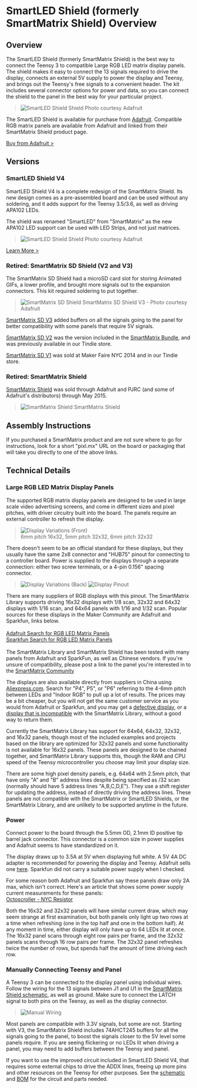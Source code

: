 # SmartLED Shield (formerly SmartMatrix Shield) Overview

## Overview

The SmartLED Shield (formerly SmartMatrix Shield) is the best way to connect the Teensy 3 to compatible Large RGB LED matrix display panels.  The shield makes it easy to connect the 13 signals required to drive the display, connects an external 5V supply to power the display and Teensy, and brings out the Teensy's free signals to a convenient header.   The kit includes several connector options for power and data, so you can connect the shield to the panel in the best way for your particular project. 

> ![SmartLED Shield Shield](photos/sdv4isometric.jpg)
> Photo courtesy Adafruit

The SmartLED Shield is available for purchase from [Adafruit](https://www.adafruit.com/products/1902).  Compatible RGB matrix panels are available from Adafruit and linked from their SmartMatrix Shield product page.

[Buy from Adafruit >](https://www.adafruit.com/products/1902)

## Versions

### SmartLED Shield V4

SmartLED Shield V4 is a complete redesign of the SmartMatrix Shield.  Its new design comes as a pre-assembled board and can be used without any soldering, and it adds support for the Teensy 3.5/3.6, as well as driving APA102 LEDs.

The shield was renamed "SmartLED" from "SmartMatrix" as the new APA102 LED support can be used with LED Strips, and not just matrices.

> ![SmartLED Shield Shield](photos/sdv4isometric.jpg)
> Photo courtesy Adafruit

[Learn More >](shield-v4.html)

### Retired: SmartMatrix SD Shield (V2 and V3)
The SmartMatrix SD Shield had a microSD card slot for storing Animated GIFs, a lower profile, and brought more signals out to the expansion connectors.  This kit required soldering to put together.

> ![SmartMatrix SD Shield](photos/sdv3isometric.jpg)
> SmartMatrix SD Shield V3 - Photo courtesy Adafruit

[SmartMatrix SD V3](shield-sdv2.html) added buffers on all the signals going to the panel for better compatibility with some panels that require 5V signals.

[SmartMatrix SD V2](shield-sdv2.html) was the version included in the [SmartMatrix Bundle](fullbundle.html), and was previously available in our Tindie store.

[SmartMatrix SD V1](shield-sd.html) was sold at Maker Faire NYC 2014 and in our Tindie store.

### Retired: SmartMatrix Shield
[SmartMatrix Shield](shield-v1.html) was sold through Adafruit and PJRC (and some of Adafruit's distributors) through May 2015.

> ![SmartMatrix Shield](photos/ProtoIsometric.jpg)
> SmartMatrix Shield

## Assembly Instructions

If you purchased a SmartMatrix product and are not sure where to go for instructions, look for a short "pixl.mx" URL on the board or packaging that will take you directly to one of the above links.

## Technical Details

### Large RGB LED Matrix Display Panels

The supported RGB matrix display panels are designed to be used in large scale video advertising screens, and come in different sizes and pixel pitches, with driver circuitry built into the board.  The panels require an external controller to refresh the display.

> ![Display Variations (Front)](photos/DisplayVariationsFront.jpg)  
> 6mm pitch 16x32, 5mm pitch 32x32, 6mm pitch 32x32

There doesn't seem to be an official standard for these displays, but they usually have the same 2x8 connector and "HUB75" pinout for connecting to a controller board.  Power is supplied to the displays through a separate connection: either two screw terminals, or a 4-pin 0.156" spacing connector.

> ![Display Variations (Back)](photos/DisplayVariationsBack.jpg)
> ![Display Pinout](photos/DisplayPinout.jpg)

There are many suppliers of RGB displays with this pinout.  The SmartMatrix Library supports driving 16x32 displays with 1/8 scan, 32x32 and 64x32 displays with 1/16 scan, and 64x64 panels with 1/16 and 1/32 scan.  Popular sources for these displays in the Maker Community are Adafruit and Sparkfun, links below.  
<br/>
[Adafruit Search for RGB LED Matrix Panels](https://www.adafruit.com/?q=rgb%20LED%20matrix%20panel)  
[Sparkfun Search for RGB LED Matrix Panels](https://www.sparkfun.com/search/results?term=RGB+LED+matrix+panel)  
<br/>
The SmartMatrix Library and SmartMatrix Shield has been tested with many panels from Adafruit and SparkFun, as well as Chinese vendors.  If you're unsure of compatibility, please post a link to the panel you're interested in to the [SmartMatrix Community](https://community.pixelmatix.com)

The displays are also available directly from suppliers in China using [Aliexpress.com](http://www.aliexpress.com/).  Search for "P4", P5", or "P6" referring to the 4-6mm pitch between LEDs and "Indoor RGB" to pull up a lot of results.  The prices may be a bit cheaper, but you will not get the same customer service as you would from Adafruit or Sparkfun, and you may get a [defective display](https://plus.google.com/113700969348903612932/posts/dmweg9newJa), or a [display that is incompatible](https://muut.com/pixelmatix#!/support:mirrored-text-start-coord) with the SmartMatrix Library, without a good way to return them.

Currently the SmartMatrix Library has support for 64x64, 64x32, 32x32, and 16x32 panels, though most of the included examples and projects based on the library are optimized for 32x32 panels and some functionality is not available for 16x32 panels.  These panels are designed to be chained together, and SmartMatrix Library supports this, though the RAM and CPU speed of the Teensy microcontroller you choose may limit your display size.

There are some high pixel density panels, e.g. 64x64 with 2.5mm pitch, that have only "A" and "B" address lines despite being specified as /32 scan (normally should have 5 address lines "A,B,C,D,E").  They use a shift register for updating the address, instead of directly driving the address lines.  These panels are not compatible with the SmartMatrix or SmartLED Shields, or the SmartMatrix Library, and are unlikely to be supported anytime in the future.

### Power

Connect power to the board through the 5.5mm OD, 2.1mm ID positive tip barrel jack connector.  This connector is a common size in power supplies and Adafruit seems to have standardized on it.

The display draws up to 3.5A at 5V when displaying full white.  A 5V 4A DC adapter is recommended for powering the display and Teensy.  Adafruit sells one [here](http://www.adafruit.com/products/1466).  Sparkfun did not carry a suitable power supply when I checked.

For some reason both Adafruit and Sparkfun say these panels draw only 2A max, which isn't correct.  Here's an article that shows some power supply current measurements for these panels:  
[Octoscroller - NYC Resistor](http://www.nycresistor.com/2013/09/12/octoscroller/)

Both the 16x32 and 32x32 panels will have similar current draw, which may seem strange at first examination, but both panels only light up two rows at a time when refreshing (one in the top half and one in the bottom half).  At any moment in time, either display will only have up to 64 LEDs lit at once.  The 16x32 panel scans through eight row pairs per frame, and the 32x32 panels scans through 16 row pairs per frame.  The 32x32 panel refreshes twice the number of rows, but spends half the amount of time driving each row.

### Manually Connecting Teensy and Panel

A Teensy 3 can be connected to the display panel using individual wires.  Follow the wiring for the 13 signals between J1 and U1 in the [SmartMatrix Shield schematic](https://github.com/pixelmatix/SmartMatrix/raw/master/hardware/SmartMatrixShield_V1_sch.pdf), as well as ground.  Make sure to connect the LATCH signal to both pins on the Teensy, as well as the display connector.
> ![Manual Wiring](photos/TeensyManualWiring.jpg)

Most panels are compatible with 3.3V signals, but some are not.  Starting with V3, the SmartMatrix Shield includes 74AHCT245 buffers for all the signals going to the panel, to boost the signals closer to the 5V level some panels require.  If you are seeing flickering or no LEDs lit when driving a panel, you may need to add buffers between the Teensy and panel.

If you want to use the improved circuit included in SmartLED Shield V4, that requires some external chips to drive the ADDX lines, freeing up more pins and other resources on the Teensy for other purposes.  See the [schematic](https://github.com/pixelmatix/SmartMatrix/raw/master/extras/hardware/SmartLEDShield_V4_sch.pdf) and [BOM](https://github.com/pixelmatix/SmartMatrix/raw/master/extras/hardware/SmartLEDShield_V4_BOM.pdf) for the circuit and parts needed.
